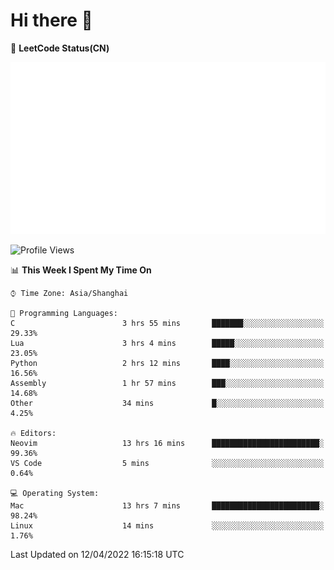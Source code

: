 # Hi there 👋

📝 **LeetCode Status(CN)**

![wsmbsbbz's LeetCode status](https://github.com/wsmbsbbz/wsmbsbbz/blob/main/status.svg)

<!--
**wsmbsbbz/wsmbsbbz** is a ✨ _special_ ✨ repository because its `README.md` (this file) appears on your GitHub profile.

Here are some ideas to get you started:

- 🔭 I’m currently working on ...
- 🌱 I’m currently learning ...
- 👯 I’m looking to collaborate on ...
- 🤔 I’m looking for help with ...
- 💬 Ask me about ...
- 📫 How to reach me: ...
- 😄 Pronouns: ...
- ⚡ Fun fact: ...
-->
<!--START_SECTION:waka-->
![Profile Views](http://img.shields.io/badge/Profile%20Views-1-blue)

📊 **This Week I Spent My Time On** 

```text
⌚︎ Time Zone: Asia/Shanghai

💬 Programming Languages: 
C                        3 hrs 55 mins       ███████░░░░░░░░░░░░░░░░░░   29.33% 
Lua                      3 hrs 4 mins        █████░░░░░░░░░░░░░░░░░░░░   23.05% 
Python                   2 hrs 12 mins       ████░░░░░░░░░░░░░░░░░░░░░   16.56% 
Assembly                 1 hr 57 mins        ███░░░░░░░░░░░░░░░░░░░░░░   14.68% 
Other                    34 mins             █░░░░░░░░░░░░░░░░░░░░░░░░   4.25%

🔥 Editors: 
Neovim                   13 hrs 16 mins      ████████████████████████░   99.36% 
VS Code                  5 mins              ░░░░░░░░░░░░░░░░░░░░░░░░░   0.64%

💻 Operating System: 
Mac                      13 hrs 7 mins       ████████████████████████░   98.24% 
Linux                    14 mins             ░░░░░░░░░░░░░░░░░░░░░░░░░   1.76%

```


 Last Updated on 12/04/2022 16:15:18 UTC
<!--END_SECTION:waka-->
